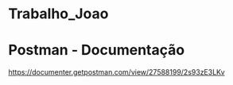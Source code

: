 # Trabalho_Joao

# Postman - Documentação
https://documenter.getpostman.com/view/27588199/2s93zE3LKv
